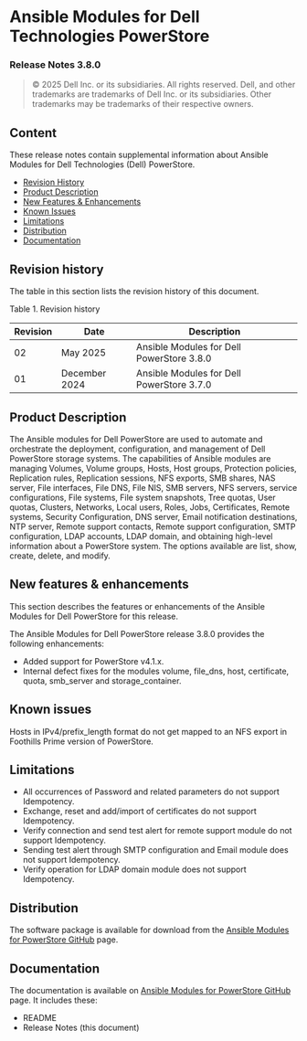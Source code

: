 **Ansible Modules for Dell Technologies PowerStore**
=========================================
### Release Notes 3.8.0

>   © 2025 Dell Inc. or its subsidiaries. All rights reserved. Dell,
>   and other trademarks are trademarks of Dell Inc. or its
>   subsidiaries. Other trademarks may be trademarks of their respective
>   owners.

Content
-------
These release notes contain supplemental information about Ansible
Modules for Dell Technologies (Dell) PowerStore.

-   [Revision History](#revision-history)
-   [Product Description](#product-description)
-   [New Features & Enhancements](#new-features--enhancements)
-   [Known Issues](#known-issues)
-   [Limitations](#limitations)
-   [Distribution](#distribution)
-   [Documentation](#documentation)

Revision history
----------------
The table in this section lists the revision history of this document.

Table 1. Revision history

| Revision | Date         | Description                                               |
|----------|--------------|-----------------------------------------------------------|
| 02       | May 2025 | Ansible Modules for Dell PowerStore 3.8.0 |
| 01       | December 2024 | Ansible Modules for Dell PowerStore 3.7.0 |

Product Description
-------------------
The Ansible modules for Dell PowerStore are used to automate and orchestrate the deployment, configuration, and management of Dell PowerStore storage systems. The capabilities of Ansible modules are managing Volumes, Volume groups, Hosts, Host groups, Protection policies, Replication rules, Replication sessions, NFS exports, SMB shares, NAS server, File interfaces, File DNS, File NIS, SMB servers, NFS servers, service configurations, File systems, File system snapshots, Tree quotas, User quotas, Clusters, Networks, Local users, Roles, Jobs, Certificates, Remote systems, Security Configuration, DNS server, Email notification destinations, NTP server, Remote support contacts, Remote support configuration, SMTP configuration, LDAP accounts, LDAP domain, and obtaining high-level information about a PowerStore system. The options available are list, show, create, delete, and modify.

New features & enhancements
---------------------------
This section describes the features or enhancements of the Ansible Modules for Dell PowerStore for this release.

The Ansible Modules for Dell PowerStore release 3.8.0 provides the following enhancements:

- Added support for PowerStore v4.1.x.
- Internal defect fixes for the modules volume, file_dns, host, certificate, quota, smb_server and storage_container.

Known issues
------------
Hosts in IPv4/prefix_length format do not get mapped to an NFS export in Foothills Prime version of PowerStore.

Limitations
-----------
- All occurrences of Password and related parameters do not support Idempotency.
- Exchange, reset and add/import of certificates do not support Idempotency.
- Verify connection  and send test alert for remote support module do not support Idempotency.
- Sending test alert through SMTP configuration and Email module does not support Idempotency.
- Verify operation for LDAP domain module does not support Idempotency.

Distribution
----------------
The software package is available for download from the [Ansible Modules
for PowerStore GitHub](https://github.com/dell/ansible-powerstore/tree/main) page.

Documentation
-------------
The documentation is available on [Ansible Modules for PowerStore GitHub](https://github.com/dell/ansible-powerstore/tree/main/docs)
page. It includes these:
- README
- Release Notes (this document)

